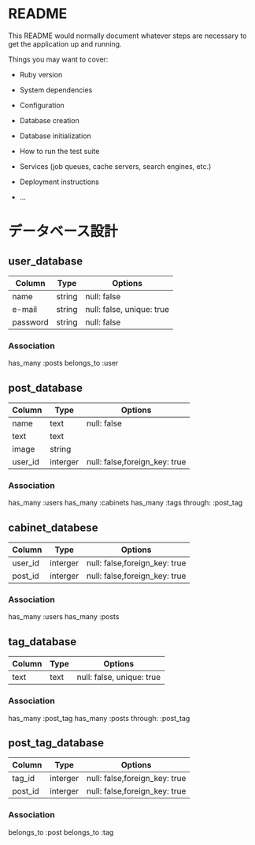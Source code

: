 # README

This README would normally document whatever steps are necessary to get the
application up and running.

Things you may want to cover:

* Ruby version

* System dependencies

* Configuration

* Database creation

* Database initialization

* How to run the test suite

* Services (job queues, cache servers, search engines, etc.)

* Deployment instructions

* ...

# データベース設計

## user_database
|Column|Type|Options|
|------|----|-------|
|name|string|null: false|
|e-mail|string|null: false, unique: true|
|password|string|null: false|

### Association
has_many :posts
belongs_to :user

## post_database
|Column|Type|Options|
|------|----|-------|
|name|text|null: false|
|text|text||
|image|string||
|user_id|interger|null: false,foreign_key: true|

### Association
has_many :users
has_many :cabinets
has_many :tags through: :post_tag 


## cabinet_databese
|Column|Type|Options|
|------|----|-------|
|user_id|interger|null: false,foreign_key: true|
|post_id|interger|null: false,foreign_key: true|

### Association
has_many :users
has_many :posts

## tag_database
|Column|Type|Options|
|------|----|-------|
|text|text|null: false, unique: true|

### Association
has_many :post_tag
has_many :posts through: :post_tag

## post_tag_database
|Column|Type|Options|
|------|----|-------|
|tag_id|interger|null: false,foreign_key: true|
|post_id|interger|null: false,foreign_key: true|
### Association
belongs_to :post
belongs_to :tag